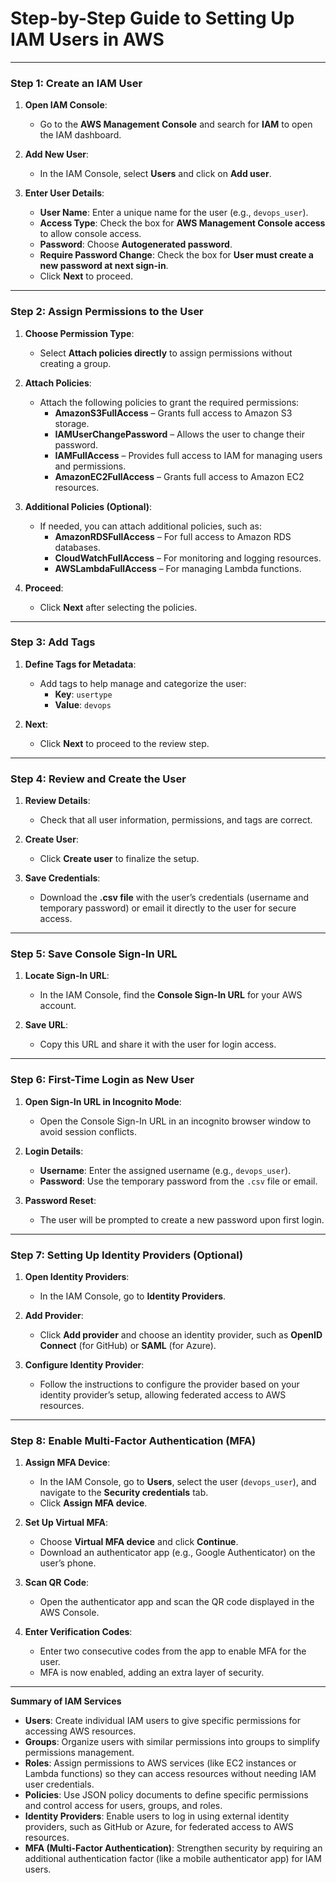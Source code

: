 
# Step-by-Step Guide to Setting Up IAM Users in AWS

---

### Step 1: Create an IAM User

1. **Open IAM Console**:
   - Go to the **AWS Management Console** and search for **IAM** to open the IAM dashboard.

2. **Add New User**:
   - In the IAM Console, select **Users** and click on **Add user**.

3. **Enter User Details**:
   - **User Name**: Enter a unique name for the user (e.g., `devops_user`).
   - **Access Type**: Check the box for **AWS Management Console access** to allow console access.
   - **Password**: Choose **Autogenerated password**.
   - **Require Password Change**: Check the box for **User must create a new password at next sign-in**.
   - Click **Next** to proceed.

---

### Step 2: Assign Permissions to the User

1. **Choose Permission Type**:
   - Select **Attach policies directly** to assign permissions without creating a group.

2. **Attach Policies**:
   - Attach the following policies to grant the required permissions:
     - **AmazonS3FullAccess** – Grants full access to Amazon S3 storage.
     - **IAMUserChangePassword** – Allows the user to change their password.
     - **IAMFullAccess** – Provides full access to IAM for managing users and permissions.
     - **AmazonEC2FullAccess** – Grants full access to Amazon EC2 resources.

3. **Additional Policies (Optional)**:
   - If needed, you can attach additional policies, such as:
     - **AmazonRDSFullAccess** – For full access to Amazon RDS databases.
     - **CloudWatchFullAccess** – For monitoring and logging resources.
     - **AWSLambdaFullAccess** – For managing Lambda functions.

4. **Proceed**:
   - Click **Next** after selecting the policies.

---

### Step 3: Add Tags

1. **Define Tags for Metadata**:
   - Add tags to help manage and categorize the user:
     - **Key**: `usertype`
     - **Value**: `devops`

2. **Next**:
   - Click **Next** to proceed to the review step.

---

### Step 4: Review and Create the User

1. **Review Details**:
   - Check that all user information, permissions, and tags are correct.

2. **Create User**:
   - Click **Create user** to finalize the setup.

3. **Save Credentials**:
   - Download the **.csv file** with the user’s credentials (username and temporary password) or email it directly to the user for secure access.

---

### Step 5: Save Console Sign-In URL

1. **Locate Sign-In URL**:
   - In the IAM Console, find the **Console Sign-In URL** for your AWS account.

2. **Save URL**:
   - Copy this URL and share it with the user for login access.

---

### Step 6: First-Time Login as New User

1. **Open Sign-In URL in Incognito Mode**:
   - Open the Console Sign-In URL in an incognito browser window to avoid session conflicts.

2. **Login Details**:
   - **Username**: Enter the assigned username (e.g., `devops_user`).
   - **Password**: Use the temporary password from the `.csv` file or email.

3. **Password Reset**:
   - The user will be prompted to create a new password upon first login.

---

### Step 7: Setting Up Identity Providers (Optional)

1. **Open Identity Providers**:
   - In the IAM Console, go to **Identity Providers**.

2. **Add Provider**:
   - Click **Add provider** and choose an identity provider, such as **OpenID Connect** (for GitHub) or **SAML** (for Azure).

3. **Configure Identity Provider**:
   - Follow the instructions to configure the provider based on your identity provider’s setup, allowing federated access to AWS resources.

---

### Step 8: Enable Multi-Factor Authentication (MFA)

1. **Assign MFA Device**:
   - In the IAM Console, go to **Users**, select the user (`devops_user`), and navigate to the **Security credentials** tab.
   - Click **Assign MFA device**.

2. **Set Up Virtual MFA**:
   - Choose **Virtual MFA device** and click **Continue**.
   - Download an authenticator app (e.g., Google Authenticator) on the user’s phone.

3. **Scan QR Code**:
   - Open the authenticator app and scan the QR code displayed in the AWS Console.

4. **Enter Verification Codes**:
   - Enter two consecutive codes from the app to enable MFA for the user.
   - MFA is now enabled, adding an extra layer of security.

---

**Summary of IAM Services**

- **Users**: Create individual IAM users to give specific permissions for accessing AWS resources.
- **Groups**: Organize users with similar permissions into groups to simplify permissions management.
- **Roles**: Assign permissions to AWS services (like EC2 instances or Lambda functions) so they can access resources without needing IAM user credentials.
- **Policies**: Use JSON policy documents to define specific permissions and control access for users, groups, and roles.
- **Identity Providers**: Enable users to log in using external identity providers, such as GitHub or Azure, for federated access to AWS resources.
- **MFA (Multi-Factor Authentication)**: Strengthen security by requiring an additional authentication factor (like a mobile authenticator app) for IAM users.


